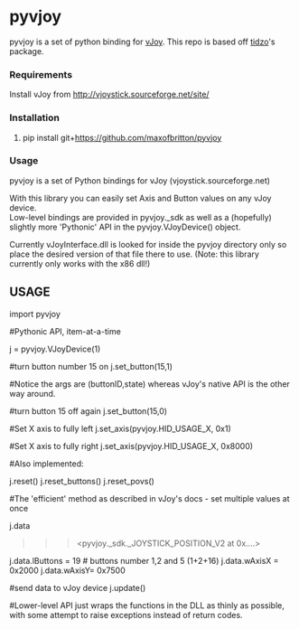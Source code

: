 # pyvjoy

pyvjoy is a set of python binding for <a href='vjoystick.sourceforge.net'>vJoy</a>. This repo is based off <a href="https://github.com/tidzo/pyvjoy">tidzo</a>'s package.

### Requirements

Install vJoy from http://vjoystick.sourceforge.net/site/

### Installation

1. pip install git+https://github.com/maxofbritton/pyvjoy

### Usage





pyvjoy is a set of Python bindings for vJoy (vjoystick.sourceforge.net)

With this library you can easily set Axis and Button values on any vJoy device.  
Low-level bindings are provided in pyvjoy._sdk as well as a (hopefully) slightly more 'Pythonic' API in the pyvjoy.VJoyDevice() object.

Currently vJoyInterface.dll is looked for inside the pyvjoy directory only so place the desired version of that file there to use. (Note: this library currently only works with the x86 dll!)

USAGE
-----

import pyvjoy

#Pythonic API, item-at-a-time

j = pyvjoy.VJoyDevice(1)

#turn button number 15 on
j.set_button(15,1)

#Notice the args are (buttonID,state) whereas vJoy's native API is the other way around.


#turn button 15 off again
j.set_button(15,0)

#Set X axis to fully left
j.set_axis(pyvjoy.HID_USAGE_X, 0x1)

#Set X axis to fully right
j.set_axis(pyvjoy.HID_USAGE_X, 0x8000)

#Also implemented:

j.reset()
j.reset_buttons()
j.reset_povs()


#The 'efficient' method as described in vJoy's docs - set multiple values at once

j.data
>>> <pyvjoy._sdk._JOYSTICK_POSITION_V2 at 0x....>


j.data.lButtons = 19 # buttons number 1,2 and 5 (1+2+16)
j.data.wAxisX = 0x2000 
j.data.wAxisY= 0x7500

#send data to vJoy device
j.update()


#Lower-level API just wraps the functions in the DLL as thinly as possible, with some attempt to raise exceptions instead of return codes.



